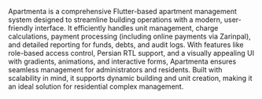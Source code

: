 Apartmenta is a comprehensive Flutter-based apartment management system designed to streamline building operations with a modern, user-friendly interface. It efficiently handles unit management, charge calculations, payment processing (including online payments via Zarinpal), and detailed reporting for funds, debts, and audit logs. With features like role-based access control, Persian RTL support, and a visually appealing UI with gradients, animations, and interactive forms, Apartmenta ensures seamless management for administrators and residents. Built with scalability in mind, it supports dynamic building and unit creation, making it an ideal solution for residential complex management.
